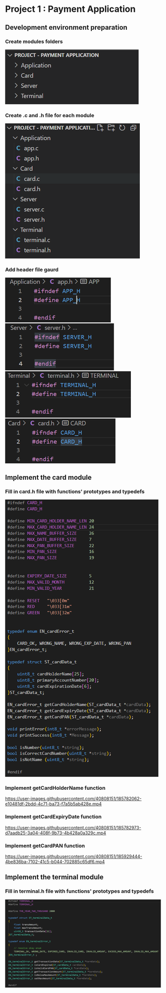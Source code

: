 # Project 1 : Payment Application

## Development environment preparation
### Create modules folders
![](Screenshots/1-folder_structure.png)
### Create .c and .h file for each module
![](Screenshots/2-files_in_each_folder.png)
### Add header file gaurd
![](Screenshots/3-APP_Header_file_guard.png)
![](Screenshots/4-SERVER_Header_file_guard.png)
![](Screenshots/5-TERMINAL_Header_file_guard.png)
![](Screenshots/6-CARD_Header_file_guard.png)
## Implement the card module
### Fill in card.h file with functions' prototypes and typedefs
![](Screenshots/7-CARD_Header_complete.png)
### Implement getCardHolderName function
https://user-images.githubusercontent.com/40808151/185782062-e10481df-2bdd-4c71-ba73-f7a5b5ab428e.mp4
### Implement getCardExpiryDate function
https://user-images.githubusercontent.com/40808151/185782973-d7aadb25-3a04-408f-9b73-4b428a0a329c.mp4
### Implement getCardPAN function
https://user-images.githubusercontent.com/40808151/185929444-4be836ba-7102-41c5-b044-702885c65df6.mp4

## Implement the terminal module
### Fill in terminal.h file with functions' prototypes and typedefs
![](Screenshots/8-TERMINAL_Header_complete.png)
